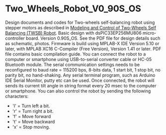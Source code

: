 # Two_Wheels_Robot_V0_90S_OS
Design documents and codes for Two-wheels self-balancing robot using stepper motors as described in [Modeling and Control of Two-Wheels Self Balancing (TWSB) Robot](https://fkeng.blogspot.com/2019/03/theory-and-design-of-two-wheels-self.html).  Basic design with dsPIC33EP256MU806 micro-controller board. Version 0.90S_OS.  See the PDF file for design details such as schematic, photos.
Firmware is build using MPLAB-X IDE Version 5.10 or later, with MPLAB XC16 C-Compiler (Free Version), Version 1.41 or later. PDF file contains basic compilation guide. 
You can connect the robot to a computer or smartphone using USB-to-serial converter cable or HC-05 Bluetooth module. The serial communication settings needs to be reconfigured to baud rate = 115200 bps, 8-bits data, 1 start bit, 1 stop bit, no parity bit, no hand-shaking.
Any serial terminal program, such as Arduino IDE Serial Monitor, putty etc can be used. Once connected, the robot will sends its current tilt angle in string
format every 20 msec to the computer or smartphone.
You can also control the robot by sending the following characters:
* 'l' = Turn left a bit.
* 'r' = Turn right a bit.
* 'f' = Move forward
* 't' = Move backward
* 'x' = Stop moving.

